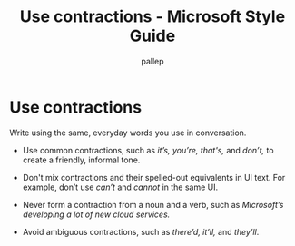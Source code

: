 ﻿---
title: Use contractions - Microsoft Style Guide
author: pallep
ms.author: pallep
ms.date: 1/19/2018
ms.topic: article
ms.prod: non-product-specific
---

# Use contractions

Write using the same, everyday words you use in conversation. 

  - Use common contractions, such as *it’s, you’re, that's,* and *don’t,* to create a friendly, informal tone.  
  
  - Don't mix contractions and their spelled-out equivalents in UI text. For example, don’t use *can’t* and *cannot* in the same UI.  
  
  - Never form a contraction from a noun and a verb, such as *Microsoft’s developing a lot of new cloud services.*  
  
  - Avoid ambiguous contractions, such as *there’d, it’ll,* and *they’ll*.
